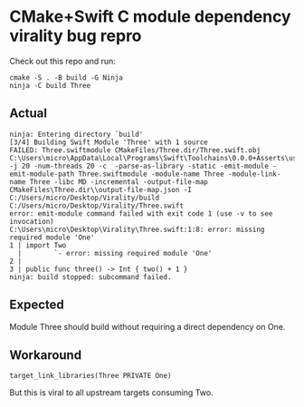 # CMake+Swift C module dependency virality bug repro

Check out this repo and run:

```
cmake -S . -B build -G Ninja
ninja -C build Three
```

## Actual

```
ninja: Entering directory `build'
[3/4] Building Swift Module 'Three' with 1 source
FAILED: Three.swiftmodule CMakeFiles/Three.dir/Three.swift.obj
C:\Users\micro\AppData\Local\Programs\Swift\Toolchains\0.0.0+Asserts\usr\bin\swiftc.exe -j 20 -num-threads 20 -c  -parse-as-library -static -emit-module -emit-module-path Three.swiftmodule -module-name Three -module-link-name Three -libc MD -incremental -output-file-map CMakeFiles\Three.dir\\output-file-map.json -I C:/Users/micro/Desktop/Virality/build C:/Users/micro/Desktop/Virality/Three.swift
error: emit-module command failed with exit code 1 (use -v to see invocation)
C:\Users\micro\Desktop\Virality\Three.swift:1:8: error: missing required module 'One'
1 | import Two
  |        `- error: missing required module 'One'
2 |
3 | public func three() -> Int { two() + 1 }
ninja: build stopped: subcommand failed.
```

## Expected

Module Three should build without requiring a direct dependency on One.

## Workaround

```
target_link_libraries(Three PRIVATE One)
```

But this is viral to all upstream targets consuming Two.
